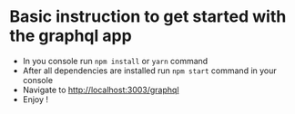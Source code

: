 # Basic instruction to get started with the graphql app

* In you console run `npm install` or `yarn` command
* After all dependencies are installed run `npm start` command in your console
* Navigate to [http://localhost:3003/graphql](http://localhost:3003/graphql)
* Enjoy !

